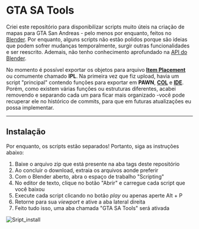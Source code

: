 # GTA SA Tools

Criei este repositório para disponibilizar scripts muito úteis na criação de mapas para GTA San Andreas - pelo menos por enquanto, feitos no [Blender](https://www.blender.org). Por enquanto, alguns scripts não estão polidos porque são ideias que podem sofrer mudanças temporalmente, surgir outras funcionalidades e ser reescrito. Ademais, não tenho conhecimento aprofundado na [API do Blender](https://docs.blender.org/api/current/index.html#).

No momento é possível exportar os objetos para arquivo **[Item Placement](https://gta.fandom.com/wiki/Item_Placement)** ou comumente chamado **IPL**. Na primeira vez que fiz upload, havia um script "principal" contendo funções para exportar em **PAWN**, **[COL](https://gta.fandom.com/wiki/Collision_File)** e **[IDE](https://gta.fandom.com/wiki/IDE)**. Porém, como existem várias funções ou estruturas diferentes, acabei removendo e separando cada um para ficar mais organizado -você pode recuperar ele no histórico de commits, para que em futuras atualizações eu possa implementar.

------

## Instalação

Por enquanto, os scripts estão separados! Portanto, siga as instruções abaixo:

1. Baixe o arquivo zip que está presente na aba tags deste repositório
2. Ao concluir o download, extraia os arquivos aonde preferir
3. Com o Blender aberto, abra o espaço de trabalho "Scripting"
4. No editor de texto, clique no botão "Abrir" e carregue cada script que você baixou
5. Execute cada script clicando no botão *play* ou apenas aperte Alt + P
6. Retorne para sua *viewport* e ative a aba lateral direita
7. Feito tudo isso, uma aba chamada "GTA SA Tools" será ativada

![Sript_install](./Imagens/readme/Sript_install.gif)
